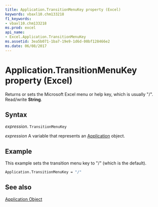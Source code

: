 ```yaml
---
title: Application.TransitionMenuKey property (Excel)
keywords: vbaxl10.chm133218
f1_keywords:
- vbaxl10.chm133218
ms.prod: excel
api_name:
- Excel.Application.TransitionMenuKey
ms.assetid: 3ea5b071-1ba7-19e9-1d6d-00bf128466e2
ms.date: 06/08/2017
---
```



# Application.TransitionMenuKey property (Excel)

Returns or sets the Microsoft Excel menu or help key, which is usually "/". Read/write  **String**.


## Syntax

_expression_. `TransitionMenuKey`

_expression_ A variable that represents an [Application](Excel.Application-graph-property.md) object.


## Example

This example sets the transition menu key to "/" (which is the default).


```vb
Application.TransitionMenuKey = "/"
```


## See also


[Application Object](Excel.Application(object).md)

